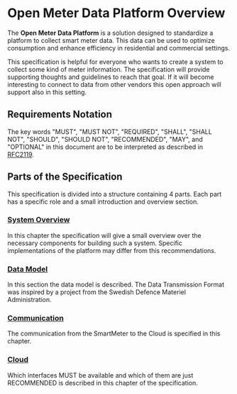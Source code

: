 # Open Meter Data Platform Overview

The **Open Meter Data Platform** is a solution designed to standardize a platform to collect smart meter data. This data can be used to optimize consumption and enhance efficiency in residential and commercial settings. 

This specification is helpful for everyone who wants to create a system to collect some kind of meter information. The specification will provide supporting thoughts and guidelines to reach that goal. If it will become interesting to connect to data from other vendors this open approach will support also in this setting.

## Requirements Notation

The key words "MUST", "MUST NOT", "REQUIRED", "SHALL", "SHALL NOT", "SHOULD", "SHOULD NOT", "RECOMMENDED", "MAY", and "OPTIONAL" in this document are to be interpreted as described in [RFC2119](https://www.rfc-editor.org/rfc/rfc2119).

## Parts of the Specification

This specification is divided into a structure containing 4 parts. Each part has a specific role and a small introduction and overview section.

### [System Overview](1_SystemOverview/overview.md)

In this chapter the specification will give a small overview over the necessary components for building such a system. Specific implementations of the platform may differ from this recommendations.

### [Data Model](2_DataModel/overview.md)

In this section the data model is described. The Data Transmission Format was inspired by a project from the Swedish Defence Materiel Administration.

### [Communication](3_Communication/overview.md)

The communication from the SmartMeter to the Cloud is specified in this chapter.

### [Cloud](4_Cloud/overview.md)

Which interfaces MUST be available and which of them are just RECOMMENDED is described in this chapter of the specification.

